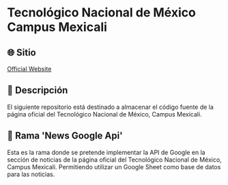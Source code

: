 # Tecnológico Nacional de México Campus Mexicali

## 🌐 Sitio
[Official Website](http://itmexicali.edu.mx/)

## 📂 Descripción

El siguiente repositorio está destinado a almacenar el código fuente de la página oficial del Tecnológico Nacional de México, Campus Mexicali.

## 🌱 Rama 'News Google Api'

Esta es la rama donde se pretende implementar la API de Google en la sección de noticias de la página oficial del Tecnológico Nacional de México, Campus Mexicali. Permitiendo utilizar un Google Sheet como base de datos para las noticias.
